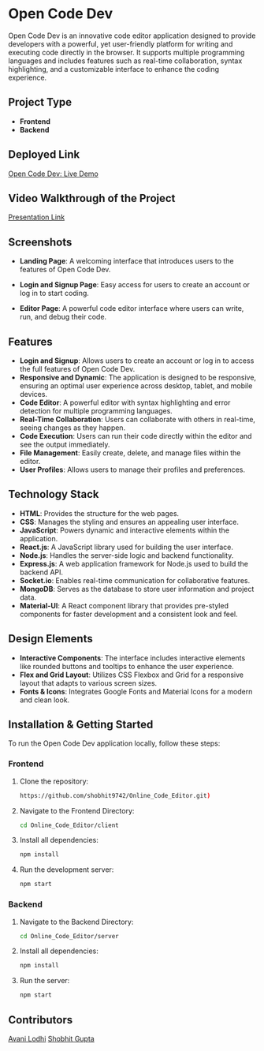 # Open Code Dev

Open Code Dev is an innovative code editor application designed to provide developers with a powerful, yet user-friendly platform for writing and executing code directly in the browser. It supports multiple programming languages and includes features such as real-time collaboration, syntax highlighting, and a customizable interface to enhance the coding experience.

## Project Type

- **Frontend**
- **Backend**

## Deployed Link

[Open Code Dev: Live Demo](https://online-code-editor-silk.vercel.app/)

## Video Walkthrough of the Project

[Presentation Link](#)

## Screenshots

- **Landing Page**: A welcoming interface that introduces users to the features of Open Code Dev.
  
- **Login and Signup Page**: Easy access for users to create an account or log in to start coding.
  
- **Editor Page**: A powerful code editor interface where users can write, run, and debug their code.


## Features

- **Login and Signup**: Allows users to create an account or log in to access the full features of Open Code Dev.
- **Responsive and Dynamic**: The application is designed to be responsive, ensuring an optimal user experience across desktop, tablet, and mobile devices.
- **Code Editor**: A powerful editor with syntax highlighting and error detection for multiple programming languages.
- **Real-Time Collaboration**: Users can collaborate with others in real-time, seeing changes as they happen.
- **Code Execution**: Users can run their code directly within the editor and see the output immediately.
- **File Management**: Easily create, delete, and manage files within the editor.
- **User Profiles**: Allows users to manage their profiles and preferences.

## Technology Stack

- **HTML**: Provides the structure for the web pages.
- **CSS**: Manages the styling and ensures an appealing user interface.
- **JavaScript**: Powers dynamic and interactive elements within the application.
- **React.js**: A JavaScript library used for building the user interface.
- **Node.js**: Handles the server-side logic and backend functionality.
- **Express.js**: A web application framework for Node.js used to build the backend API.
- **Socket.io**: Enables real-time communication for collaborative features.
- **MongoDB**: Serves as the database to store user information and project data.
- **Material-UI**: A React component library that provides pre-styled components for faster development and a consistent look and feel.



## Design Elements

- **Interactive Components**: The interface includes interactive elements like rounded buttons and tooltips to enhance the user experience.
- **Flex and Grid Layout**: Utilizes CSS Flexbox and Grid for a responsive layout that adapts to various screen sizes.
- **Fonts & Icons**: Integrates Google Fonts and Material Icons for a modern and clean look.

## Installation & Getting Started

To run the Open Code Dev application locally, follow these steps:

### Frontend

1. Clone the repository:

   ```bash
   https://github.com/shobhit9742/Online_Code_Editor.git)
   
2. Navigate to the Frontend Directory:

   ```bash
   cd Online_Code_Editor/client

4. Install all dependencies:

    ```bash
   npm install

6. Run the development server:

   ```bash
   npm start

### Backend

1. Navigate to the Backend Directory:
   
   ```bash
   cd Online_Code_Editor/server
2. Install all dependencies:

    ```bash
   npm install

3. Run the server:

   ```bash
   npm start

## Contributors
[Avani Lodhi](#https://github.com/avanilodhi)
[Shobhit Gupta](https://github.com/shobhit9742)




   
